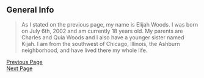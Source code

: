 ## General Info

>As I stated on the previous page, my name is Elijah Woods. I was born on July 6th, 2002 and am currently 18 years old. My parents are Charles and Quia Woods and I also have a younger sister named Kijah. I am from the southwest of Chicago, Illinois, the Ashburn neighborhood, and have lived there my whole life. 
>

[Previous Page](README.md)  
[Next Page](Page2.md)  
